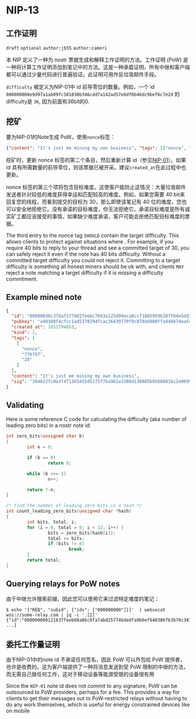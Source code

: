 NIP-13
======

工作证明
-------------

`draft` `optional` `author:jb55` `author:cameri`

本 NIP 定义了一种为 nostr 票据生成和解释工作证明的方法。工作证明 (PoW) 是一种将计算工作证明添加到笔记中的方法。这是一种承载证明，所有中继和客户端都可以通过少量代码进行普遍验证。此证明可用作反垃圾邮件手段。

`difficulty` 被定义为NIP-01中 id 前导零位的数量。例如，一个 id `000000000e9d97a1ab09fc381030b346cdd7a142ad57e6df0b46dc9bef6c7e2d` 的difficulty是 `36`, 因为前面有36bit的0.

挖矿
------

要为NIP-01的Note生成 PoW，使用`nonce`标签：

```json
{"content": "It's just me mining my own business", "tags": [["nonce", "1", "20"]]}
```

挖矿时，更新 nonce 标签的第二个条目，然后重新计算 id（参见[NIP-01](./01.md)）。如果 id 具有所需数量的前导零位，则该票据已被开采。建议`created_at`在此过程中也更新。

nonce 标签的第三个项将包含目标难度。这使客户能防止这情况：大量垃圾邮件发送者针对较低的难度获得幸运和匹配较高的难度。例如，如果您需要 40 bit来回复您的线程，而看到提交的目标为 30，那么即使该笔记有 40 位的难度，您也可以安全地拒绝它。没有承诺的目标难度，你无法拒绝它。承诺目标难度是所有诚实矿工都应该接受的事情，如果缺少难度承诺，客户可能会拒绝匹配目标难度的票据。

The third entry to the nonce tag `SHOULD` contain the target difficulty. This allows clients to protect against situations where . For example, if you require 40 bits to reply to your thread and see a committed target of 30, you can safely reject it even if the note has 40 bits difficulty. Without a committed target difficulty you could not reject it. Committing to a target difficulty is something all honest miners should be ok with, and clients `MAY` reject a note matching a target difficulty if it is missing a difficulty commitment.

Example mined note
------------------

```json
{
  "id": "000006d8c378af1779d2feebc7603a125d99eca0ccf1085959b307f64e5dd358",
  "pubkey": "a48380f4cfcc1ad5378294fcac36439770f9c878dd880ffa94bb74ea54a6f243",
  "created_at": 1651794653,
  "kind": 1,
  "tags": [
    [
      "nonce",
      "776797",
      "20"
    ]
  ],
  "content": "It's just me mining my own business",
  "sig": "284622fc0a3f4f1303455d5175f7ba962a3300d136085b9566801bc2e0699de0c7e31e44c81fb40ad9049173742e904713c3594a1da0fc5d2382a25c11aba977"
}
```

Validating
----------

Here is some reference C code for calculating the difficulty (aka number of leading zero bits) in a nostr note id:

```c
int zero_bits(unsigned char b)
{
        int n = 0;

        if (b == 0)
                return 8;

        while (b >>= 1)
                n++;

        return 7-n;
}

/* find the number of leading zero bits in a hash */
int count_leading_zero_bits(unsigned char *hash)
{
        int bits, total, i;
        for (i = 0, total = 0; i < 32; i++) {
                bits = zero_bits(hash[i]);
                total += bits;
                if (bits != 8)
                        break;
        }
        return total;
}
```

Querying relays for PoW notes
-----------------------------

由于中继允许搜索前缀，因此您可以使用它来过滤特定难度的笔记：

```
$ echo '["REQ", "subid", {"ids": ["000000000"]}]'  | websocat wss://some-relay.com | jq -c '.[2]'
{"id":"000000000121637feeb68a06c8fa7abd25774bdedfa9b6ef648386fb3b70c387", ...}
```

委托工作量证明
-----------------------

由于NIP-01中的note id 不承诺任何签名，因此 PoW 可以外包给 PoW 提供者，也许是收费的。这为客户端提供了一种将消息发送到受 PoW 限制的中继的方法，而无需自己做任何工作，这对于移动设备等能源受限的设备很有用

Since the `NIP-01` note id does not commit to any signature, PoW can be outsourced to PoW providers, perhaps for a fee. This provides a way for clients to get their messages out to PoW-restricted relays without having to do any work themselves, which is useful for energy constrained devices like on mobile
